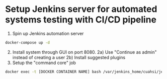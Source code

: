 # Setup Jenkins server for automated systems testing with CI/CD pipeline

1) Spin up Jenkins automation server
```bash
docker-compose up -d
```
2) Install system through GUI on port 8080.
2a) Use "Continue as admin" instead of creating a user
2b) Install suggested plugins
3) Setup the "command core" job
```bash
docker exec -t [DOCKER CONTAINER NAME] bash /var/jenkins_home/cuahsi/jenkins/setup.sh
```
